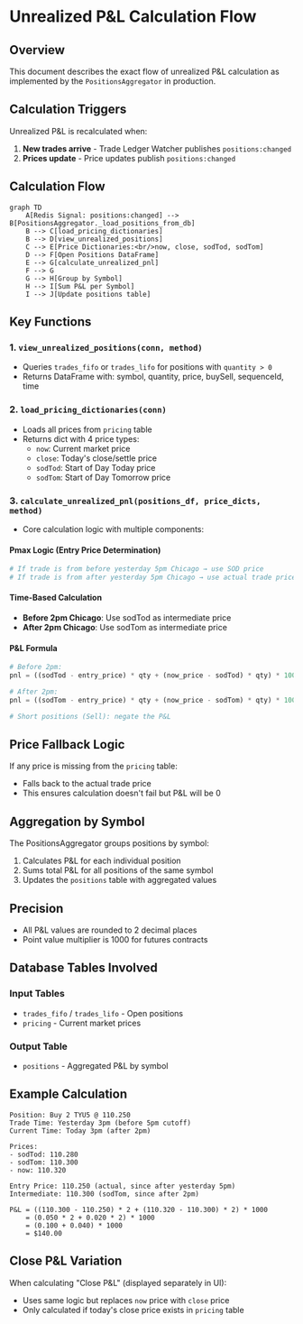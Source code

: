 # Unrealized P&L Calculation Flow

## Overview

This document describes the exact flow of unrealized P&L calculation as implemented by the `PositionsAggregator` in production.

## Calculation Triggers

Unrealized P&L is recalculated when:

1. **New trades arrive** - Trade Ledger Watcher publishes `positions:changed`
2. **Prices update** - Price updates publish `positions:changed`

## Calculation Flow

```mermaid
graph TD
    A[Redis Signal: positions:changed] --> B[PositionsAggregator._load_positions_from_db]
    B --> C[load_pricing_dictionaries]
    B --> D[view_unrealized_positions]
    C --> E[Price Dictionaries:<br/>now, close, sodTod, sodTom]
    D --> F[Open Positions DataFrame]
    E --> G[calculate_unrealized_pnl]
    F --> G
    G --> H[Group by Symbol]
    H --> I[Sum P&L per Symbol]
    I --> J[Update positions table]
```

## Key Functions

### 1. `view_unrealized_positions(conn, method)`
- Queries `trades_fifo` or `trades_lifo` for positions with `quantity > 0`
- Returns DataFrame with: symbol, quantity, price, buySell, sequenceId, time

### 2. `load_pricing_dictionaries(conn)`
- Loads all prices from `pricing` table
- Returns dict with 4 price types:
  - `now`: Current market price
  - `close`: Today's close/settle price
  - `sodTod`: Start of Day Today price
  - `sodTom`: Start of Day Tomorrow price

### 3. `calculate_unrealized_pnl(positions_df, price_dicts, method)`
- Core calculation logic with multiple components:

#### Pmax Logic (Entry Price Determination)
```python
# If trade is from before yesterday 5pm Chicago → use SOD price
# If trade is from after yesterday 5pm Chicago → use actual trade price
```

#### Time-Based Calculation
- **Before 2pm Chicago**: Use sodTod as intermediate price
- **After 2pm Chicago**: Use sodTom as intermediate price

#### P&L Formula
```python
# Before 2pm:
pnl = ((sodTod - entry_price) * qty + (now_price - sodTod) * qty) * 1000

# After 2pm:
pnl = ((sodTom - entry_price) * qty + (now_price - sodTom) * qty) * 1000

# Short positions (Sell): negate the P&L
```

## Price Fallback Logic

If any price is missing from the `pricing` table:
- Falls back to the actual trade price
- This ensures calculation doesn't fail but P&L will be 0

## Aggregation by Symbol

The PositionsAggregator groups positions by symbol:
1. Calculates P&L for each individual position
2. Sums total P&L for all positions of the same symbol
3. Updates the `positions` table with aggregated values

## Precision

- All P&L values are rounded to 2 decimal places
- Point value multiplier is 1000 for futures contracts

## Database Tables Involved

### Input Tables
- `trades_fifo` / `trades_lifo` - Open positions
- `pricing` - Current market prices

### Output Table
- `positions` - Aggregated P&L by symbol

## Example Calculation

```
Position: Buy 2 TYU5 @ 110.250
Trade Time: Yesterday 3pm (before 5pm cutoff)
Current Time: Today 3pm (after 2pm)

Prices:
- sodTod: 110.280
- sodTom: 110.300  
- now: 110.320

Entry Price: 110.250 (actual, since after yesterday 5pm)
Intermediate: 110.300 (sodTom, since after 2pm)

P&L = ((110.300 - 110.250) * 2 + (110.320 - 110.300) * 2) * 1000
    = (0.050 * 2 + 0.020 * 2) * 1000
    = (0.100 + 0.040) * 1000
    = $140.00
```

## Close P&L Variation

When calculating "Close P&L" (displayed separately in UI):
- Uses same logic but replaces `now` price with `close` price
- Only calculated if today's close price exists in `pricing` table
